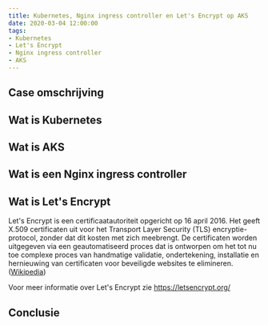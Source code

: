 ```yaml
---
title: Kubernetes, Nginx ingress controller en Let's Encrypt op AKS
date: 2020-03-04 12:00:00
tags:
- Kubernetes
- Let's Encrypt
- Nginx ingress controller
- AKS
---
```


Case omschrijving
---

Wat is Kubernetes
---

Wat is AKS
---

Wat is een Nginx ingress controller
---

Wat is Let's Encrypt
---
Let's Encrypt is een certificaatautoriteit opgericht op 16 april 2016. Het geeft X.509 certificaten uit voor het Transport Layer Security (TLS) encryptie-protocol, zonder dat dit kosten met zich meebrengt. De certificaten worden uitgegeven via een geautomatiseerd proces dat is ontworpen om het tot nu toe complexe proces van handmatige validatie, ondertekening, installatie en hernieuwing van certificaten voor beveiligde websites te elimineren. ([Wikipedia](https://nl.wikipedia.org/wiki/Let%27s_Encrypt))

Voor meer informatie over Let's Encrypt zie https://letsencrypt.org/

Conclusie
---
